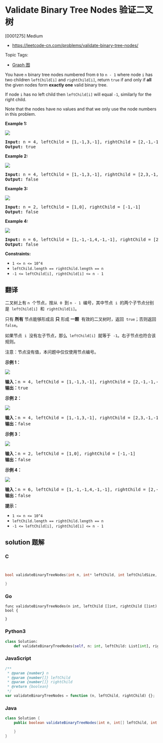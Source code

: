 # Validate Binary Tree Nodes 验证二叉树

[0001275] Medium

- https://leetcode-cn.com/problems/validate-binary-tree-nodes/

Topic Tags:

- [Graph 图](https://leetcode-cn.com/tag/graph/)

You have `n` binary tree nodes numbered from `0` to `n - 1` where node `i` has two children `leftChild[i]` and `rightChild[i]`, return `true` if and only if **all** the given nodes form **exactly one** valid binary tree.

If node `i` has no left child then `leftChild[i]` will equal `-1`, similarly for the right child.

Note that the nodes have no values and that we only use the node numbers in this problem.

**Example 1:**

**![](https://assets.leetcode.com/uploads/2019/08/23/1503_ex1.png)**

<pre><strong>Input:</strong> n = 4, leftChild = [1,-1,3,-1], rightChild = [2,-1,-1,-1]
<strong>Output:</strong> true
</pre>

**Example 2:**

**![](https://assets.leetcode.com/uploads/2019/08/23/1503_ex2.png)**

<pre><strong>Input:</strong> n = 4, leftChild = [1,-1,3,-1], rightChild = [2,3,-1,-1]
<strong>Output:</strong> false
</pre>

**Example 3:**

**![](https://assets.leetcode.com/uploads/2019/08/23/1503_ex3.png)**

<pre><strong>Input:</strong> n = 2, leftChild = [1,0], rightChild = [-1,-1]
<strong>Output:</strong> false
</pre>

**Example 4:**

**![](https://assets.leetcode.com/uploads/2019/08/23/1503_ex4.png)**

<pre><strong>Input:</strong> n = 6, leftChild = [1,-1,-1,4,-1,-1], rightChild = [2,-1,-1,5,-1,-1]
<strong>Output:</strong> false
</pre>

**Constraints:**

- `1 <= n <= 10^4`
- `leftChild.length == rightChild.length == n`
- `-1 <= leftChild[i], rightChild[i] <= n - 1`

## 翻译

二叉树上有 `n`  个节点，按从  `0`  到 `n - 1`  编号，其中节点  `i`  的两个子节点分别是  `leftChild[i]`  和  `rightChild[i]`。

只有 **所有** 节点能够形成且 **只** 形成 **一颗**  有效的二叉树时，返回  `true`；否则返回 `false`。

如果节点  `i`  没有左子节点，那么  `leftChild[i]`  就等于  `-1`。右子节点也符合该规则。

注意：节点没有值，本问题中仅仅使用节点编号。

**示例 1：**

**![](https://assets.leetcode-cn.com/aliyun-lc-upload/uploads/2020/02/23/1503_ex1.png)**

<pre><strong>输入：</strong>n = 4, leftChild = [1,-1,3,-1], rightChild = [2,-1,-1,-1]
<strong>输出：</strong>true
</pre>

**示例 2：**

**![](https://assets.leetcode-cn.com/aliyun-lc-upload/uploads/2020/02/23/1503_ex2.png)**

<pre><strong>输入：</strong>n = 4, leftChild = [1,-1,3,-1], rightChild = [2,3,-1,-1]
<strong>输出：</strong>false
</pre>

**示例 3：**

**![](https://assets.leetcode-cn.com/aliyun-lc-upload/uploads/2020/02/23/1503_ex3.png)**

<pre><strong>输入：</strong>n = 2, leftChild = [1,0], rightChild = [-1,-1]
<strong>输出：</strong>false
</pre>

**示例 4：**

**![](https://assets.leetcode-cn.com/aliyun-lc-upload/uploads/2020/02/23/1503_ex4.png)**

<pre><strong>输入：</strong>n = 6, leftChild = [1,-1,-1,4,-1,-1], rightChild = [2,-1,-1,5,-1,-1]
<strong>输出：</strong>false
</pre>

**提示：**

- `1 <= n <= 10^4`
- `leftChild.length == rightChild.length == n`
- `-1 <= leftChild[i], rightChild[i] <= n - 1`

## solution 题解

### C

```c


bool validateBinaryTreeNodes(int n, int* leftChild, int leftChildSize, int* rightChild, int rightChildSize){

}
```

### Go

```golang
func validateBinaryTreeNodes(n int, leftChild []int, rightChild []int) bool {

}
```

### Python3

```python
class Solution:
    def validateBinaryTreeNodes(self, n: int, leftChild: List[int], rightChild: List[int]) -> bool:
```

### JavaScript

```javascript
/**
 * @param {number} n
 * @param {number[]} leftChild
 * @param {number[]} rightChild
 * @return {boolean}
 */
var validateBinaryTreeNodes = function (n, leftChild, rightChild) {};
```

### Java

```java
class Solution {
    public boolean validateBinaryTreeNodes(int n, int[] leftChild, int[] rightChild) {

    }
}
```
